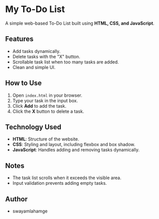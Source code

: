 # My To-Do List

A simple web-based To-Do List built using **HTML, CSS, and JavaScript**.  

## Features
- Add tasks dynamically.
- Delete tasks with the "X" button.
- Scrollable task list when too many tasks are added.
- Clean and simple UI.

## How to Use
1. Open `index.html` in your browser.
2. Type your task in the input box.
3. Click **Add** to add the task.
4. Click the **X** button to delete a task.

## Technology Used
- **HTML**: Structure of the website.
- **CSS**: Styling and layout, including flexbox and box shadow.
- **JavaScript**: Handles adding and removing tasks dynamically.

## Notes
- The task list scrolls when it exceeds the visible area.
- Input validation prevents adding empty tasks.


## Author
- swayamlahamge
